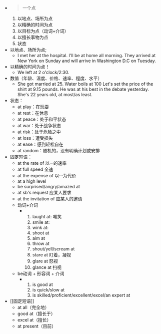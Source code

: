 - >一个点
  1. 以地点、场所为点
  2. 以精确的时间为点
  4. 以目标为点（动词+介词）
  5. 以擅长事物为点
  6. 状态
- 以地点、场所为点;
	- I met her at the hospital.
	  I'll be at home all morning.
	  They arrived at New York on Sunday and will arrive in Washington D.C on Tuesday.
- 以精确的时间为点！
	- We left at 2 o'clock/2:30.
- 数值（年龄、温度、价格、速率、程度、水平）
	- She got married at 25.
	  Water boils at 100
	  Let's set the price of the shirt at 9.15 pounds.
	  He was at his best in the debate yesterday.
	  She's 22 years old, at most/as least.
- 状态：
	- at play：在玩耍
	- at rest：在休息
	- at peace：处于和平状态
	- at war：处于战争状态
	- at risk：处于危险之中
	- at loss：遭受损失
	- at ease：感到轻松自在
	- at random：随机的，没有明确计划或安排
- 固定短语：
	- at the rate of 以···的速率
	- at full speed 全速
	- at the expense of 以···为代价
	- at a high level
	- be surprised/angry/amazed at
	- at sb's request 应某人要求
	- at the invitation of 应某人的邀请
	- 动词+介词
		- 1. laught at: 嘲笑
		  2. smile at:
		  3. wink at:
		  4. shoot at
		  5. aim at
		  6. throw at
		  7. shout/yell/scream at
		  8. stare at 盯着，凝视
		  9. glare at 怒视
		  10. glance at 扫视
	- be动词 + 形容词 + 介词
		- 1. is good at
		  2. is quick/slow at
		  3. is skilled/proficient/excellent/excel/an expert at
- [[固定短语]]
	- at all（完全地）
	- good at（擅长于）
	- excel at（擅长）
	- at present（目前）